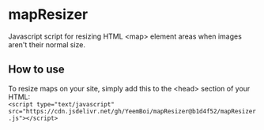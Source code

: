 # mapResizer
Javascript script for resizing HTML &lt;map> element areas when images aren't their normal size.
## How to use
To resize maps on your site, simply add this to the &lt;head> section of your HTML:<br>
`<script type="text/javascript" src="https://cdn.jsdelivr.net/gh/YeemBoi/mapResizer@b1d4f52/mapResizer.js"></script>`
